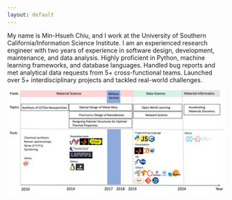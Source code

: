 ```yaml
---
layout: default
---
```

My name is Min-Hsueh Chiu, and I work at the University of Southern California/Information Science Institute. I am an experienced research engineer with two years of experience in software design, development, maintenance, and data analysis. Highly proficient in Python, machine learning frameworks, and database languages. Handled bug reports and met analytical data requests from 5+ cross-functional teams. Launched over 5+ interdisciplinary projects and tackled real-world challenges.

<img src="/assets/images/about/peter_summary_2024.png">